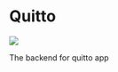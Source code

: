 # Quitto

<a href="https://codeclimate.com/github/quittoapp/quitto-backend/maintainability"><img src="https://api.codeclimate.com/v1/badges/19f9361a743d50bdcd76/maintainability" /></a>

The backend for quitto app
